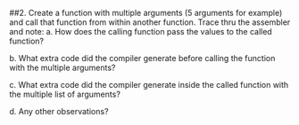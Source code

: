 ##2. Create a function with multiple arguments (5 arguments for example) and call that function from within another function. Trace thru the assembler and note:
a. How does the calling function pass the values to the called function?

b. What extra code did the compiler generate before calling the function with the multiple arguments?

c. What extra code did the compiler generate inside the called function with the multiple list of arguments?

d. Any other observations?